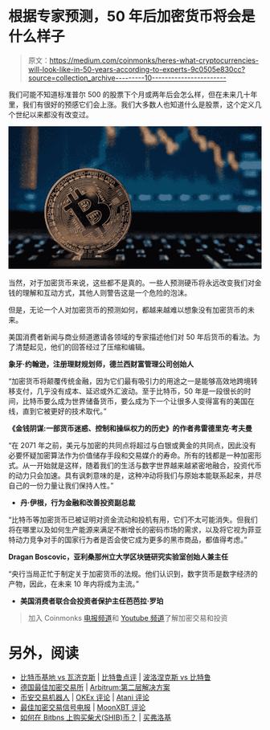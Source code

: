 # 根据专家预测，50 年后加密货币将会是什么样子

> 原文：<https://medium.com/coinmonks/heres-what-cryptocurrencies-will-look-like-in-50-years-according-to-experts-9c0505e830cc?source=collection_archive---------10----------------------->

我们可能不知道标准普尔 500 的股票下个月或两年后会怎么样，但在未来几十年里，我们有很好的预感它们会上涨。我们大多数人也知道什么是股票，这个定义几个世纪以来都没有改变过。

![](img/93ec896f529591e11d403504fa9464e8.png)

当然，对于加密货币来说，这些都不是真的。一些人预测硬币将永远改变我们对金钱的理解和互动方式，其他人则警告这是一个危险的泡沫。

但是，无论一个人对加密货币的预测如何，都越来越难以想象没有加密货币的未来。

美国消费者新闻与商业频道邀请各领域的专家描述他们对 50 年后货币的看法。为了清楚起见，他们的回答经过了压缩和编辑。

**象牙·约翰逊，注册理财规划师，德兰西财富管理公司创始人**

“加密货币将颠覆传统金融，因为它们最有吸引力的用途之一是能够高效地跨境转移支付，几乎没有成本、延迟或外汇波动。至于比特币，50 年是一段很长的时间，比特币要么成为世界储备货币，要么成为下一个让很多人变得富有的美国在线，直到它被更好的技术取代。”

**《金钱阴谋:一部货币迷惑、控制和操纵权力的历史》的作者弗雷德里克·考夫曼**

“在 2071 年之前，美元与加密的共同点将超过与白银或黄金的共同点，因此没有必要怀疑加密算法作为价值储存手段和交易媒介的寿命。所有的钱都是一种加密形式。从一开始就是这样，随着我们的生活与数字世界越来越紧密地融合，投资代币的动力只会加速。具有讽刺意味的是，这种冲动将我们与原始本能联系起来，并尽自己的一份力量让我们保持人性。”

*   **丹·伊根，行为金融和改善投资副总裁**

“比特币等加密货币已被证明对资金流动和投机有用，它们不太可能消失。但我们将在哪里以及如何生产能源来满足不断增长的密码市场的需求，以及将它视为菲亚特动力竞争对手的国家行为者是否会使它成为更多的黑市商品，都值得考虑。”

**Dragan Boscovic，亚利桑那州立大学区块链研究实验室创始人兼主任**

“央行当局正忙于制定关于加密货币的法规。他们认识到，数字货币是数字经济的产物，因此，在未来 10 年内将成为主流。”

*   **美国消费者联合会投资者保护主任芭芭拉·罗珀**

> 加入 Coinmonks [电报频道](https://t.me/coincodecap)和 [Youtube 频道](https://www.youtube.com/c/coinmonks/videos)了解加密交易和投资

# 另外，阅读

*   [比特币基地 vs 瓦济克斯](https://coincodecap.com/coinbase-vs-wazirx) | [比特鲁点评](https://coincodecap.com/bitrue-review) | [波洛涅克斯 vs 比特鲁](https://coincodecap.com/poloniex-vs-bittrex)
*   [德国最佳加密交易所](https://coincodecap.com/crypto-exchanges-in-germany) | [Arbitrum:第二层解决方案](https://coincodecap.com/arbitrum)
*   [币安交易机器人](/coinmonks/binance-trading-bots-d0d57bb62c4c) | [OKEx 评论](/coinmonks/okex-review-6b369304110f) | [Atani 评论](https://coincodecap.com/atani-review)
*   [最佳加密交易信号电报](/coinmonks/best-crypto-signals-telegram-5785cdbc4b2b) | [MoonXBT 评论](/coinmonks/moonxbt-review-6e4ab26d037)
*   [如何在 Bitbns 上购买柴犬(SHIB)币？](https://coincodecap.com/buy-shiba-bitbns) | [买弗洛基](https://coincodecap.com/buy-floki-inu-token)